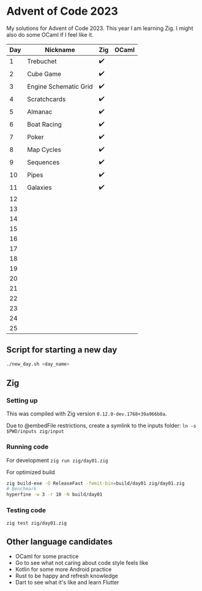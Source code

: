 # Advent of Code 2023

My solutions for Advent of Code 2023. This year I am learning Zig. I might also do some OCaml if I feel like it.

| Day | Nickname              | Zig | OCaml |
| --- | --------------------- | --- | ----- |
| 1   | Trebuchet             | ✔️  |       |
| 2   | Cube Game             | ✔️  |       |
| 3   | Engine Schematic Grid | ✔️  |       |
| 4   | Scratchcards          | ✔️  |       |
| 5   | Almanac               | ✔️  |       |
| 6   | Boat Racing           | ✔️  |       |
| 7   | Poker                 | ✔️  |       |
| 8   | Map Cycles            | ✔️  |       |
| 9   | Sequences             | ✔️  |       |
| 10  | Pipes                 | ✔️  |       |
| 11  | Galaxies              | ✔️  |       |
| 12  |                       |     |       |
| 13  |                       |     |       |
| 14  |                       |     |       |
| 15  |                       |     |       |
| 16  |                       |     |       |
| 17  |                       |     |       |
| 18  |                       |     |       |
| 19  |                       |     |       |
| 20  |                       |     |       |
| 21  |                       |     |       |
| 22  |                       |     |       |
| 23  |                       |     |       |
| 24  |                       |     |       |
| 25  |                       |     |       |

## Script for starting a new day

```bash
./new_day.sh <day_name>
```

## Zig

### Setting up

This was compiled with Zig version `0.12.0-dev.1768+39a966b0a`.

Due to @embedFile restrictions, create a symlink to the inputs folder: `ln -s $PWD/inputs zig/input`

### Running code

For development
`zig run zig/day01.zig`

For optimized build

```bash
zig build-exe -O ReleaseFast -femit-bin=build/day01 zig/day01.zig
# Benchmark
hyperfine -w 3 -r 10 -N build/day01
```

### Testing code

`zig test zig/day01.zig`

## Other language candidates

- OCaml for some practice
- Go to see what not caring about code style feels like
- Kotlin for some more Android practice
- Rust to be happy and refresh knowledge
- Dart to see what it's like and learn Flutter
